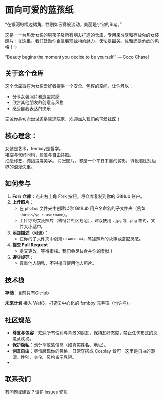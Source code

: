 # 面向可爱的蓝孩纸
“在银河的褶边裙角，性别如云雾般流动，美丽是宇宙的Bug。”

这是一个为热爱女装的男孩子及所有朋友打造的仓库，专用来分享和存放你的女装照片！在这里，我们鼓励你自信展现独特的魅力，无论是甜美、优雅还是俏皮的风格！✨

“Beauty begins the moment you decide to be yourself.” — Coco Chanel

## 关于这个仓库

这个仓库旨在为女装爱好者提供一个安全、包容的空间，让你可以：

- 分享女装照片和造型灵感
- 欣赏其他朋友的创意与风格
- 感受自我表达的快乐

无论你是初次尝试还是资深玩家，欢迎加入我们的可爱社区！

## 核心理念：  

女装是艺术，femboy是哲学。  
裙摆与代码同构，颜值与自由共振。  
拒绝标签，拥抱混沌美学。
每张图片，都是一个平行宇宙的剪影，诉说着性别边界的浪漫失重。

## 如何参与

1. **Fork 仓库**：点击右上角 Fork 按钮，将仓库复制到你的 GitHub 账户。
2. **上传照片**： 
    - 在 `photos` 文件夹中创建以你 GitHub 用户名命名的子文件夹（例如 `photos/your-username`）。
    - 上传你的女装照片（需符合社区规范），建议使用 `.jpg` 或 `.png` 格式，文件大小适中。
3. **添加描述（可选）**：
    - 在你的子文件夹中创建 `README.md`，简述照片的故事或搭配灵感。
4. **提交 Pull Request**：
    - 提交更改，等待审核。我们会尽快合并你的贡献！
5. **遵守规范**：
    - 尊重他人隐私，不得擅自使用他人照片。

## 技术栈

**存储**：目前只有GitHub 

**未来计划** 接入 Web3，打造去中心化的 femboy 元宇宙（也许吧）。


## 社区规范

- **尊重与包容**：欢迎所有性别与背景的朋友，保持友好态度，禁止任何形式的恶意或歧视。
- **保护隐私**：勿分享敏感信息（如真实姓名、地址）。
- **创意自由**：尽情展现你的风格，日常穿搭或 Cosplay 皆可！这里是自由的港湾，性别、身份、风格皆无界限。
- 

## 联系我们

有问题或建议？请在 [Issues](https://github.com/NyaNyagulugulu/Femboy/issues) 留言
